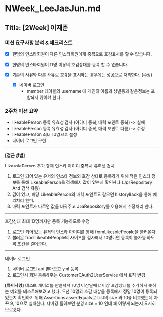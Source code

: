 # NWeek_LeeJaeJun.md

## Title: [2Week] 이재준

### 미션 요구사항 분석 & 체크리스트

- [x] 한명의 인스타회원이 다른 인스타회원에게 중복으로 호감표시를 할 수 없습니다.

- [x] 한명의 인스타회원이 11명 이상의 호감상대를 등록 할 수 없습니다.

- [x] 기존의 사유와 다른 사유로 호감을 표시하는 경우에는 성공으로 처리한다. (수정)

    - [x] 네이버 로그인
        - member 테이블의 username 에 개인의 이름과 성별등과 같은정보는 포함되지 않아야 한다.

### 2주차 미션 요약

- likeablePerson 등록 유효성 검사 (아이디 중복, 매력 포인트 중복) -> 실패
- likeablePerson 등록 유효성 검사 (아이디 중복, 매력 포인트 다름) -> 수정
- likeablePerson 최대 10명으로 설정
- 네이버 로그인 구현

---

**[접근 방법]**

LikeablePerson 추가 할때 인스타 아이디 중복시 유효성 검사

1. 로그인 되어 있는 유저의 인스타 정보와 호감 상대로 등록하기 위해 적은 인스타 정보를 통해
   LikeablePerson을 검색해서 값이 있는지 확인한다.(JpaRepository And 검색 이용)
2. 값이 있고, 해당 LikeablePerson의 매력 포인트도 같으면 historyBack을 통해 예외처리 한다.
3. 매력 포인트가 다르면 값을 바꿔주고 JpaRepository를 이용해서 수정처리 한다.

---
호감상대 최대 10명까지만 등록 가능하도록 수정

1. 로그인 되어 있는 유저의 인스타 아이디를 통해 fromLikeablePeople을 불러온다.
2. 불러온 fromLikeablePeople의 사이즈를 검사해서 10명이면 등록이 불가능 하도록 조건을 걸어준다.

---
네이버 로그인

1. 네이버 로그인 api 받아오고 yml 등록
2. 로그인시 회원 등록해주는 CustomerOAuth2UserService 에서 로직 변경

**[특이사항]**
테스트 케이스를 만들어서 10명 이상일때 더이상 호감상대를 추가하지 못하는 예외를 테스트해보려고 했다.
우선 10명의 호감 대상을 등록해서 정말 10명이 등록되었는지 확인하기 위해 Assertions.assertEquals로
List<LikeablePerson>의 size 와 10을 비교했는데 자꾸 9, 10으로 실패한다.
디버깅 돌려보면 분명 size = 10 인데 왜 이렇게 되는지 도저히 모르겠다.


